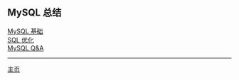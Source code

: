## MySQL 总结

[MySQL 基础](base/README.md)  
[SQL 优化](optimization/README.md)  
[MySQL Q&A](Q&A/README.md)

---

[主页](../../../)
